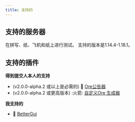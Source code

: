 ```yaml
---
title: 支持的
---
```


## 支持的服务器

在拼写、纸、飞机和纸上进行测试。 支持的版本是1.14.4-1.18.1。

## 支持的插件

__得到提交人本人的支持__

* (v2.0.0-alpha.2 或以上是必需的) 📢 [Ore公告器](https://alessiodp.com/docs/oreannouncer/editblock#custom)
* (v2.0.0-alpha.2 或更高版本) :火箭: [自定义Ore 生成器](https://github.com/DerFrZocker/Custom-Ore-Generator/wiki/ItemMods)

__我支持的__

* 📌 [BetterGui](better-gui)
